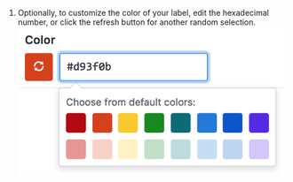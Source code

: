 1. Optionally, to customize the color of your label, edit the hexadecimal number, or click the refresh button for another random selection. ![Issues new label color refresh](/assets/images/help/issues/issues-color-refresh.png)
